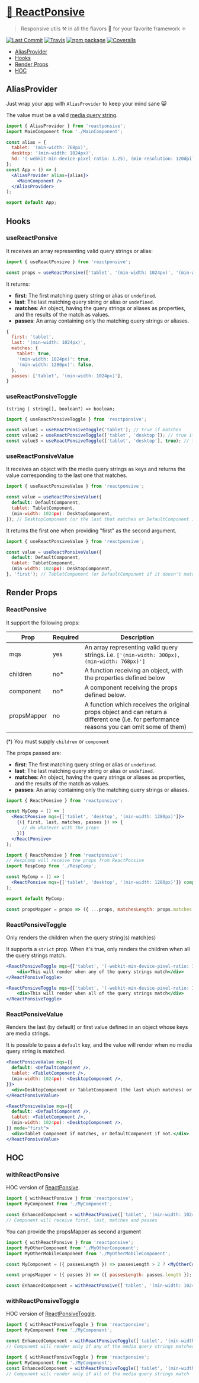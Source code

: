 # [🔫 ReactPonsive](http://jmlweb.github.io/reactponsive)

> Responsive utils ⚒ in all the flavors 🍕 for your favorite framework ⚛️

[![Last Commit][last-commit-badge]][last-commit]
[![Travis][build-badge]][build]
[![npm package][npm-badge]][npm]
[![Coveralls][coveralls-badge]][coveralls]

[last-commit-badge]: https://img.shields.io/github/last-commit/jmlweb/reactponsive.svg
[last-commit]: https://github.com/jmlweb/reactponsive
[build-badge]: https://img.shields.io/travis/jmlweb/reactponsive/master.png?style=flat-square
[build]: https://travis-ci.org/jmlweb/reactponsive
[npm-badge]: https://img.shields.io/npm/v/reactponsive.png?style=flat-square
[npm]: https://www.npmjs.org/package/reactponsive
[coveralls-badge]: https://img.shields.io/coveralls/jmlweb/reactponsive/master.png?style=flat-square
[coveralls]: https://coveralls.io/github/jmlweb/reactponsive

- [AliasProvider](#aliasprovider)
- [Hooks](#hooks)
- [Render Props](#render-props)
- [HOC](#hoc)

## AliasProvider

Just wrap your app with `AliasProvider` to keep your mind sane 😸

The value must be a valid [media query string](https://developer.mozilla.org/es/docs/CSS/Media_queries).

```jsx
import { AliasProvider } from 'reactponsive';
import MainComponent from './MainComponent';

const alias = {
  tablet: '(min-width: 768px)',
  desktop: '(min-width: 1024px)',
  hd: '(-webkit-min-device-pixel-ratio: 1.25), (min-resolution: 120dpi)',
};
const App = () => (
  <AliasProvider alias={alias}>
    <MainComponent />
  </AliasProvider>
);

export default App;
```


## Hooks

### useReactPonsive

It receives an array representing valid query strings or alias:

```jsx
import { useReactPonsive } from 'reactponsive'; 

const props = useReactPonsive(['tablet', '(min-width: 1024px)', '(min-width: 1280px)']);
```

It returns:

- **first**: The first matching query string or alias or `undefined`.
- **last**: The last matching query string or alias or `undefined`.
- **matches**: An object, having the query strings or aliases as properties, and the results of the match as values.
- **passes**: An array containing only the matching query strings or aliases.

```js
{
  first: 'tablet',
  last: '(min-width: 1024px)',
  matches: {
  	tablet: true,
  	'(min-width: 1024px)': true,
  	'(min-width: 1280px)': false,
  },
  passes: ['tablet', '(min-width: 1024px)'],
}
```

### useReactPonsiveToggle

```
(string | string[], boolean?) => boolean;
```

```jsx
import { useReactPonsiveToggle } from 'reactponsive';

const value1 = useReactPonsiveToggle('tablet'); // true if matches
const value2 = useReactPonsiveToggle(['tablet', 'desktop']); // true if any match
const value3 = useReactPonsiveToggle(['tablet', 'desktop'], true); // true if both match
```

### useReactPonsiveValue

It receives an object with the media query strings as keys and returns the value corresponding to the last one that matches.

```jsx
import { useReactPonsiveValue } from 'reactponsive';

const value = useReactPonsiveValue({
  default: DefaultComponent,
  tablet: TabletComponent,
  (min-width: 1024px): DesktopComponent,
}); // DesktopComponent (or the last that matches or DefaultComponent if no one matches)
```

It returns the first one when providing "first" as the second argument.

```jsx
import { useReactPonsiveValue } from 'reactponsive';

const value = useReactPonsiveValue({
  default: DefaultComponent,
  tablet: TabletComponent,
  (min-width: 1024px): DesktopComponent,
}, 'first'); // TabletComponent (or DefaultComponent if it doesn't match)
```


## Render Props

### ReactPonsive

It support the following props:

| Prop      | Required | Description                                                                                  |
| --------- | -------- | -------------------------------------------------------------------------------------------- |
| mqs       | yes      | An array representing valid query strings. i.e. `['(min-width: 300px), (min-width: 768px)']` |
| children  | no\*     | A function receiving an object, with the properties defined below                        |
| component | no\*     | A component receiving the props defined below.                                 |
| propsMapper | no | A function which receives the original props object and can return a different one (i.e. for performance reasons you can omit some of them) |

(\*) You must supply `children` or `component`

The props passed are:

- **first**: The first matching query string or alias or `undefined`.
- **last**: The last matching query string or alias or `undefined`.
- **matches**: An object, having the query strings or aliases as properties, and the results of the match as values.
- **passes**: An array containing only the matching query strings or aliases.

```jsx
import { ReactPonsive } from 'reactponsive';

const MyComp = () => (
  <ReactPonsive mqs={['tablet', 'desktop', '(min-width: 1280px)']}>
    {({ first, last, matches, passes }) => {
      // do whatever with the props
    })}
  </ReactPonsive>
);
```

```jsx
import { ReactPonsive } from 'reactponsive';
// RespComp will receive the props from ReactPonsive 
import RespComp from './RespComp';

const MyComp = () => (
  <ReactPonsive mqs={['tablet', 'desktop', '(min-width: 1280px)']} component={RespComp} />
);

export default MyComp;
```

```jsx
const propsMapper = props => ({ ...props, matchesLength: props.matches.length });
```

### ReactPonsiveToggle

Only renders the children when the query string(s) match(es)

It supports a `strict` prop. When it's true, only renders the children when all the query strings match.

```jsx
<ReactPonsiveToggle mqs={['tablet', '(-webkit-min-device-pixel-ratio: 1.25), (min-resolution: 120dpi)']}>
	<div>This will render when any of the query strings match</div>
</ReactPonsiveToggle>
```

```jsx
<ReactPonsiveToggle mqs={['tablet', '(-webkit-min-device-pixel-ratio: 1.25), (min-resolution: 120dpi)']} strict>
	<div>This will render when all of the query strings match</div>
</ReactPonsiveToggle>
```
### ReactPonsiveValue

Renders the last (by default) or first value defined in an object whose keys are media strings.

It is possible to pass a `default` key, and the value will render when no media query string is matched.

```jsx
<ReactPonsiveValue mqs={{
  default: <DefaultComponent />,
  tablet: <TabletComponent />,
  (min-width: 1024px): <DesktopComponent />,
}}>
  <div>DesktopComponent or TabletComponent (the last which matches) or DefaultComponent if no one matches.</div>
</ReactPonsiveValue>
```

```jsx
<ReactPonsiveValue mqs={{
  default: <DefaultComponent />,
  tablet: <TabletComponent />,
  (min-width: 1024px): <DesktopComponent />,
}} mode="first">
  <div>Tablet Component if matches, or DefaultComponent if not.</div>
</ReactPonsiveValue>
```

## HOC

### withReactPonsive

HOC version of [ReactPonsive](#reactponsive).

```jsx
import { withReactPonsive } from 'reactponsive';
import MyComponent from './MyComponent';

const EnhancedComponent = withReactPonsive(['tablet', '(min-width: 1024px)', '(min-width: 1280px)'])(MyComponent);
// Component will receive first, last, matches and passes
```

You can provide the propsMapper as second argument

```jsx
import { withReactPonsive } from 'reactponsive';
import MyOtherComponent from './MyOtherComponent';
import MyOtherMobileComponent from './MyOtherMobileComponent';

const MyComponent = ({ passesLength }) => passesLength > 2 ? <MyOtherComponent /> : <MyOtherMobileComponent />;

const propsMapper = ({ passes }) => ({ passesLength: passes.length });

const EnhancedComponent = withReactPonsive(['tablet', '(min-width: 1024px)', '(min-width: 1280px)'], propsMapper)(MyComponent);
```

### withReactPonsiveToggle

HOC version of [ReactPonsiveToggle](#reactponsivetoggle).

```jsx
import { withReactPonsiveToggle } from 'reactponsive';
import MyComponent from './MyComponent';

const EnhancedComponent = withReactPonsiveToggle(['tablet', '(min-width: 1024px)', '(min-width: 1280px)'])(MyComponent);
// Component will render only if any of the media query strings matches
```

```jsx
import { withReactPonsiveToggle } from 'reactponsive';
import MyComponent from './MyComponent';
const EnhancedComponent = withReactPonsiveToggle(['tablet', '(min-width: 1024px)', '(min-width: 1280px)'], true)(MyComponent);
// Component will render only if all of the media query strings match
```